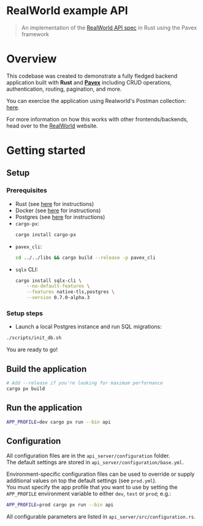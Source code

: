 # RealWorld example API

> An implementation of the [RealWorld API spec](https://www.realworld.how/) in Rust using the Pavex framework

# Overview

This codebase was created to demonstrate a fully fledged backend application built with **Rust** and [**Pavex**](https://pavex.dev) including CRUD operations, authentication, routing, pagination, and more.

You can exercise the application using Realworld's Postman collection: [here](https://github.com/gothinkster/realworld/tree/master/api).

For more information on how this works with other frontends/backends, head over to the [RealWorld](https://www.realworld.how/) website.

# Getting started

## Setup

### Prerequisites

- Rust (see [here](https://www.rust-lang.org/tools/install) for instructions)
- Docker (see [here](https://docs.docker.com/install/) for instructions)
- Postgres (see [here](https://www.postgresql.org/download/) for instructions)
- `cargo-px`:
  ```bash
  cargo install cargo-px
  ```
- `pavex_cli`:
  ```bash
  cd ../../libs && cargo build --release -p pavex_cli  
  ```
- `sqlx` CLI:
  ```bash
  cargo install sqlx-cli \
      --no-default-features \
      --features native-tls,postgres \
      --version 0.7.0-alpha.3
  ```

### Setup steps
- Launch a local Postgres instance and run SQL migrations:
```bash
./scripts/init_db.sh
```

You are ready to go!

## Build the application

```bash
# Add --release if you're looking for maximum performance
cargo px build
```

## Run the application

```bash
APP_PROFILE=dev cargo px run --bin api
```

## Configuration

All configuration files are in the `api_server/configuration` folder.  
The default settings are stored in `api_server/configuration/base.yml`.

Environment-specific configuration files can be used to override or supply additional values on top the default settings (see `prod.yml`).  
You must specify the app profile that you want to use by setting the `APP_PROFILE` environment variable to either `dev`, `test` or `prod`; e.g.:

```bash
APP_PROFILE=prod cargo px run --bin api
```

All configurable parameters are listed in `api_server/src/configuration.rs`.
